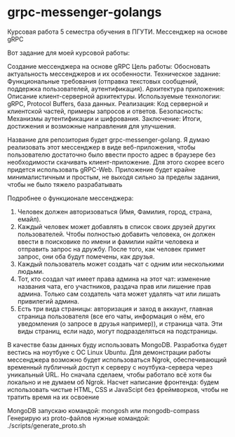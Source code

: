 # grpc-messenger-golangs
Курсовая работа 5 семестра обучения в ПГУТИ. Мессенджер на основе gRPC

Вот задание для моей курсовой работы:


Создание мессенджера на основе gRPC
Цель работы: Обосновать актуальность мессенджеров и их особенности.
Техническое задание: Функциональные требования (отправка текстовых сообщений, поддержка пользователей, аутентификация).
Архитектура приложения: Описание клиент-серверной архитектуры.
Используемые технологии: gRPC, Protocol Buffers, база данных.
Реализация: Код серверной и клиентской частей, примеры запросов и ответов.
Безопасность: Механизмы аутентификации и шифрования.
Заключение: Итоги, достижения и возможные направления для улучшения.

Название для репозитория будет grpc-messenger-golang. Я думаю реализовать этот мессенджер в виде веб-приложения, чтобы пользователю достаточно было ввести просто адрес в браузере без необходимости скачивать клиент-приложение. Для этого скорее всего придется использовать gRPC-Web. Приложение будет крайне минималистичным и простым, не выходя сильно за пределы задания, чтобы не было тяжело разрабатывать

Подробнее о функционале мессенджера:
1. Человек должен авторизоваться (Имя, Фамилия, город, страна, емайл).
2. Каждый человек может добавлять в список своих друзей других пользователей. Чтобы полностью добавить человека, он должен ввести в поисковике по имени и фамилии найти человека и отправить запрос на дружбу. После того, как человек примет запрос, они оба будут помечены, как друзья.
3. Каждый пользователь может создать чат с одним или несколькими людьми.
4. Тот, кто создал чат имеет права админа на этот чат: изменение названия чата, его участников, раздача прав или лишение прав админа. Только сам создатель чата может удалять чат или лишать привилегий админа.
5. Есть три вида страницы: авторизация и заход в аккаунт, главная страница пользователя (все его чаты, информация о нём, его уведомления (о запросе в друзья например)), и страница чата. Эти виды страниц, если надо, могут подразделяться на подстраницы.

В качестве базы данных буду использовать MongoDB. Разработка будет вестись на ноутбуке с ОС Linux Ubuntu. Для демонстрации работы мессенджера возможно будет использоваться Ngrok, обеспечивающий временный публичный доступ к серверу с ноутбука-сервера через уникальный URL. Но сначала сделаем, чтобы работало всё хотя бы локально и не думаем об Ngrok.
Насчет написание фронтенда: будем использовать чистые HTML, CSS и JavaScipt без фреймворков, чтобы не тратить время на их освоение

MongoDB запускаю командой: mongosh или mongodb-compass
Генерирую из proto-файлов нужные командой: ./scripts/generate_proto.sh